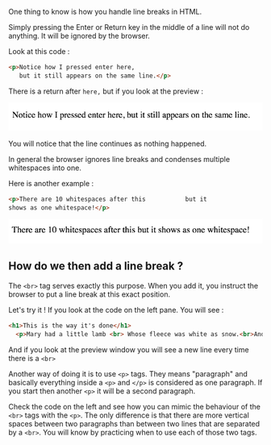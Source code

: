 One thing to know is how you handle line breaks in HTML.

Simply pressing the Enter or Return key in the middle of a line will not do anything. It will be ignored by the browser.


Look at this code :

```html
<p>Notice how I pressed enter here, 
   but it still appears on the same line.</p>
```

There is a return after `here,` but if you look at the preview :

![](.guides/img/iframe5.png)

You will notice that the line continues as nothing happened.

In general the browser ignores line breaks and condenses multiple whitespaces into one.

Here is another example :

```html
<p>There are 10 whitespaces after this           but it
shows as one whitespace!</p>
```

![](.guides/img/iframe6.png)

## How do we then add a line break ?

The `<br>` tag serves exactly this purpose. When you add it, you instruct the browser to put a line break at this exact position.

Let's try it ! If you look at the code on the left pane. You will see : 

```html
<h1>This is the way it's done</h1>
  <p>Mary had a little lamb <br> Whose fleece was white as snow.<br>And everywhere that Mary went<br>Her lamb was sure to go.</p>
```

And if you look at the preview window you will see a new line every time there is a `<br>`

Another way of doing it is to use `<p>` tags. They means "paragraph" and basically everything inside a `<p>` and `</p>` is considered as one paragraph. If you start then another `<p>` it will be a second paragraph.

Check the code on the left and see how you can mimic the behaviour of the `<br>` tags with the `<p>`. The only difference is that there are more vertical spaces between two paragraphs than between two lines that are separated by a `<br>`. You will know by practicing when to use each of those two tags.

  
